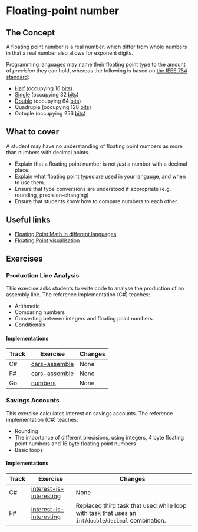 # Floating-point number

## The Concept

A floating point number is a real number, which differ from whole numbers in that a real number also allows for exponent digits.

Programming languages may name their floating point type to the amount of _precision_ they can hold, whereas the following is based on [the IEEE 754 standard][wiki-ieee754]:

- [Half][type-half] (occupying 16 [bits][type-bit])
- [Single][type-single] (occupying 32 [bits][type-bit])
- [Double][type-double] (occupying 64 [bits][type-bit])
- Quadruple (occupying 128 [bits][type-bit])
- Octuple (occupying 256 [bits][type-bit])

## What to cover

A student may have no understanding of floating point numbers as more than numbers with decimal points.

- Explain that a floating point number is not _just_ a number with a decimal place.
- Explain what floating point types are used in your langauge, and when to use them.
- Ensure that type conversions are understood if appropriate (e.g. rounding, precision-changing)
- Ensure that students know how to compare numbers to each other.

## Useful links

- [Floating Point Math in different languages][float-in-languages]
- [Floating Point visualisation][float-toy]

## Exercises

### Production Line Analysis

This exercise asks students to write code to analyse the production of an assembly line. The reference implementation (C#) teaches:

- Arithmetic
- Comparing numbers
- Converting between integers and floating point numbers.
- Conditionals

#### Implementations

| Track | Exercise                                             | Changes |
| ----- | ---------------------------------------------------- | ------- |
| C#    | [cars-assemble][implementation-csharp-cars-assemble] | None    |
| F#    | [cars-assemble][implementation-fsharp-cars-assemble] | None    |
| Go    | [numbers][implementation-go-production-line]         | None    |

### Savings Accounts

This exercise calculates interest on savings accounts. The reference implementation (C#) teaches:

- Rounding
- The importance of different precisions, using integers, 4 byte floating point numbers and 16 byte floating point numbers
- Basic loops

#### Implementations

| Track | Exercise                                                                 | Changes                                                                                               |
| ----- | ------------------------------------------------------------------------ | ----------------------------------------------------------------------------------------------------- |
| C#    | [interest-is-interesting][implementation-csharp-interest-is-interesting] | None                                                                                                  |
| F#    | [interest-is-interesting][implementation-fsharp-interest-is-interesting] | Replaced third task that used while loop with task that uses an `int`/`double`/`decimal` combination. |

[type-bit]: ./bit.md
[type-double]: ./double.md
[type-half]: ./half.md
[type-single]: ./single.md
[wiki-ieee754]: https://en.wikipedia.org/wiki/IEEE_754
[implementation-csharp-cars-assemble]: ../../languages/csharp/exercises/concept/cars-assemble/.docs/introduction.md
[implementation-fsharp-cars-assemble]: ../../languages/fsharp/exercises/concept/cars-assemble/.docs/introduction.md
[implementation-go-production-line]: ../../languages/go/exercises/concept/numbers/.docs/introduction.md
[implementation-csharp-interest-is-interesting]: ../../languages/csharp/exercises/concept/interest-is-interesting/.docs/introduction.md
[implementation-fsharp-interest-is-interesting]: ../../languages/fsharp/exercises/concept/interest-is-interesting/.docs/introduction.md
[float-toy]: https://evanw.github.io/float-toy/
[float-in-languages]: https://0.30000000000000004.com/
